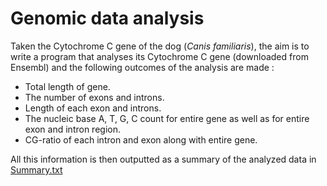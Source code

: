 Genomic data analysis
=======================
Taken the Cytochrome C gene of the dog (*Canis familiaris*), the aim is to write a program that analyses its Cytochrome C gene (downloaded from Ensembl) and the following outcomes of the analysis are made :

- Total length of gene.
- The number of exons and introns.
- Length of each exon and introns.
- The nucleic base A, T, G, C count for entire gene as well as for entire exon and intron region.
- CG-ratio of each intron and exon along with entire gene.


All this information is then outputted as a summary of the analyzed data in [Summary.txt](https://github.com/YojanaGadiya/LifeScience-Informatics-Assignment/blob/master/Assignment%201/Summary.txt)
